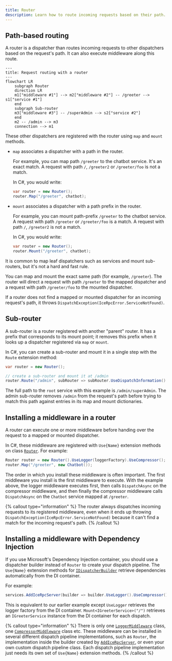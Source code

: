 ```yaml
---
title: Router
description: Learn how to route incoming requests based on their path.
---
```


## Path-based routing

A router is a dispatcher than routes incoming requests to other dispatchers based on the request's path. It can also
execute middleware along this route.

```mermaid
---
title: Request routing with a router
---
flowchart LR
    subgraph Router
    direction LR
    m1["middleware #1"] --> m2["middleware #2"] -- /greeter --> s1["service #1"]
    end
    subgraph Sub-router
    m3["middleware #3"] -- /superAdmin --> s2["service #2"]
    end
    m2 -- /admin --> m3
    connection --> m1
```

These other dispatchers are registered with the router using `map` and `mount` methods.

- `map` associates a dispatcher with a path in the router.

    For example, you can map path `/greeter` to the chatbot service. It's an exact match. A request with path `/`,
    `/greeter2` or `/greeter/foo` is not a match.

    In C#, you would write:

    ```csharp
    var router = new Router();
    router.Map("/greeter", chatbot);
    ```

- `mount` associates a dispatcher with a path prefix in the router.

    For example, you can mount path-prefix `/greeter` to the chatbot service. A request with path `/greeter` or
    `/greeter/foo` is a match. A request with path `/`, `/greeter2` is not a match.

    In C#, you would write:

    ```csharp
    var router = new Router();
    router.Mount("/greeter", chatbot);
    ```

It is common to map leaf dispatchers such as services and mount sub-routers, but it's not a hard and fast rule.

You can map and mount the exact same path (for example, `/greeter`). The router will direct a request with path
`/greeter` to the mapped dispatcher and a request with path `/greeter/foo` to the mounted dispatcher.

If a router does not find a mapped or mounted dispatcher for an incoming request's path, it throws
`DispatchException(IceRpcError.ServiceNotFound)`.

## Sub-router

A sub-router is a router registered with another "parent" router. It has a prefix that corresponds to its mount point;
it removes this prefix when it looks up a dispatcher registered via `map` or `mount`.

In C#, you can create a sub-router and mount it in a single step with the `Route` extension method:

```csharp
var router = new Router();

// create a sub-router and mount it at /admin
router.Route("/admin", subRouter => subRouter.UseDispatchInformation().Map("/superAdmin", root));
```

The full path to the `root` service with this example is `/admin/superAdmin`. The admin sub-router removes `/admin`
from the request's path before trying to match this path against entries in its map and mount dictionaries.

## Installing a middleware in a router

A router can execute one or more middleware before handing over the request to a mapped or mounted dispatcher.

In C#, these middleware are registered with `Use{Name}` extension methods on class [`Router`][csharp-router]. For
example:

```csharp
Router router = new Router().UseLogger(loggerFactory).UseCompressor();
router.Map("/greeter", new Chatbot());
```

The order in which you install these middleware is often important. The first middleware you install is the first
middleware to execute. With the example above, the logger middleware executes first, then calls `DispatchAsync` on the
compressor middleware, and then finally the compressor middleware calls `DispatchAsync` on the `Chatbot` service mapped
at `/greeter`.

{% callout type="information" %}
The router always dispatches incoming requests to its registered middleware, even when it ends up throwing
`DispatchException(IceRpcError.ServiceNotFound)` because it can't find a match for the incoming request's path.
{% /callout %}

## Installing a middleware with Dependency Injection

If you use Microsoft's Dependency Injection container, you should use a dispatcher builder instead of `Router` to
create your dispatch pipeline. The `Use{Name}` extension methods for [`IDispatcherBuilder`][dispatcher-builder] retrieve
dependencies automatically from the DI container.

For example:

```csharp
services.AddIceRpcServer(builder => builder.UseLogger().UseCompressor().Mount<IGreeterService>("/"));
```

This is equivalent to our earlier example except `UseLogger` retrieves the logger factory from the DI container.
`Mount<IGreeterService>("/")` retrieves an `IGreeterService` instance from the DI container for each dispatch.

{% callout type="information" %}
There is only one [`LoggerMiddleware`][logger-middleware] class, one [`CompressorMiddleware`][compressor-middleware]
class etc. These middleware can be installed in several different dispatch pipeline implementations, such as `Router`,
the implementation inside the builder created by [`AddIceRpcServer`][add-icerpc-server], or even your own custom
dispatch pipeline class. Each dispatch pipeline implementation just needs its own set of `Use{Name}` extension methods.
{% /callout %}

[add-icerpc-server]: csharp:IceRpc.Extensions.DependencyInjection.ServerServiceCollectionExtensions
[compressor-middleware]: csharp:IceRpc.Compress.CompressMiddleware
[csharp-router]: csharp:IceRpc.Router
[dispatcher-builder]: csharp:IceRpc.Extensions.DependencyInjection.IDispatcherBuilder
[logger-middleware]: csharp:IceRpc.Logger.LoggerMiddleware
